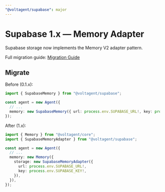 ```yaml
---
"@voltagent/supabase": major
---
```


# Supabase 1.x — Memory Adapter

Supabase storage now implements the Memory V2 adapter pattern.

Full migration guide: [Migration Guide](https://voltagent.dev/docs/getting-started/migration-guide/)

## Migrate

Before (0.1.x):

```ts
import { SupabaseMemory } from "@voltagent/supabase";

const agent = new Agent({
  // ...
  memory: new SupabaseMemory({ url: process.env.SUPABASE_URL!, key: process.env.SUPABASE_KEY! }),
});
```

After (1.x):

```ts
import { Memory } from "@voltagent/core";
import { SupabaseMemoryAdapter } from "@voltagent/supabase";

const agent = new Agent({
  // ...
  memory: new Memory({
    storage: new SupabaseMemoryAdapter({
      url: process.env.SUPABASE_URL!,
      key: process.env.SUPABASE_KEY!,
    }),
  }),
});
```
